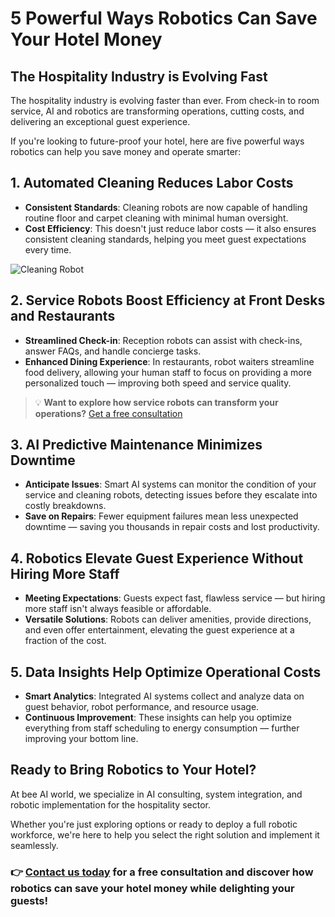 # 5 Powerful Ways Robotics Can Save Your Hotel Money

## The Hospitality Industry is Evolving Fast

The hospitality industry is evolving faster than ever. From check-in to room service, AI and robotics are transforming operations, cutting costs, and delivering an exceptional guest experience.

If you're looking to future-proof your hotel, here are five powerful ways robotics can help you save money and operate smarter:

## 1. Automated Cleaning Reduces Labor Costs

* **Consistent Standards**: Cleaning robots are now capable of handling routine floor and carpet cleaning with minimal human oversight.
* **Cost Efficiency**: This doesn't just reduce labor costs — it also ensures consistent cleaning standards, helping you meet guest expectations every time.

![Cleaning Robot](https://example.com/cleaning-robot.jpg)

## 2. Service Robots Boost Efficiency at Front Desks and Restaurants

* **Streamlined Check-in**: Reception robots can assist with check-ins, answer FAQs, and handle concierge tasks.
* **Enhanced Dining Experience**: In restaurants, robot waiters streamline food delivery, allowing your human staff to focus on providing a more personalized touch — improving both speed and service quality.

> 💡 **Want to explore how service robots can transform your operations?** [Get a free consultation](#)

## 3. AI Predictive Maintenance Minimizes Downtime

* **Anticipate Issues**: Smart AI systems can monitor the condition of your service and cleaning robots, detecting issues before they escalate into costly breakdowns.
* **Save on Repairs**: Fewer equipment failures mean less unexpected downtime — saving you thousands in repair costs and lost productivity.

## 4. Robotics Elevate Guest Experience Without Hiring More Staff

* **Meeting Expectations**: Guests expect fast, flawless service — but hiring more staff isn't always feasible or affordable.
* **Versatile Solutions**: Robots can deliver amenities, provide directions, and even offer entertainment, elevating the guest experience at a fraction of the cost.

## 5. Data Insights Help Optimize Operational Costs

* **Smart Analytics**: Integrated AI systems collect and analyze data on guest behavior, robot performance, and resource usage.
* **Continuous Improvement**: These insights can help you optimize everything from staff scheduling to energy consumption — further improving your bottom line.

## Ready to Bring Robotics to Your Hotel?

At bee AI world, we specialize in AI consulting, system integration, and robotic implementation for the hospitality sector.

Whether you're just exploring options or ready to deploy a full robotic workforce, we're here to help you select the right solution and implement it seamlessly.

### 👉 [Contact us today](#) for a free consultation and discover how robotics can save your hotel money while delighting your guests!